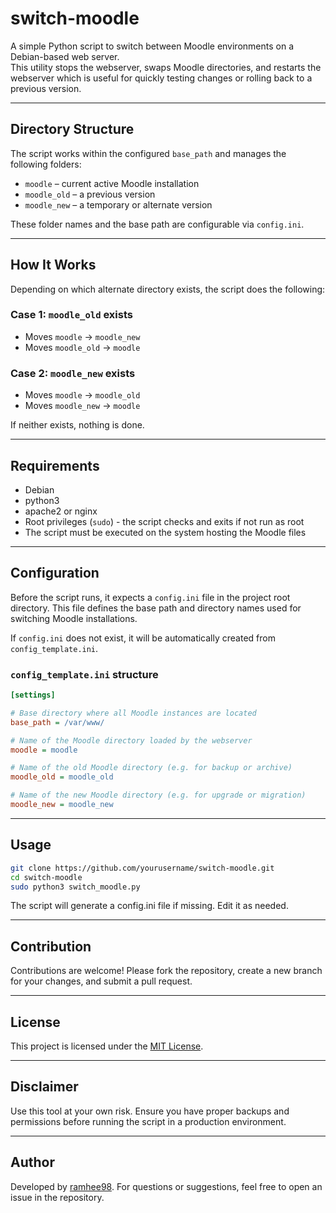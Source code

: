# switch-moodle

A simple Python script to switch between Moodle environments on a Debian-based web server.  
This utility stops the webserver, swaps Moodle directories, and restarts the webserver which is useful for quickly testing changes or rolling back to a previous version.

---

## Directory Structure

The script works within the configured `base_path` and manages the following folders:

- `moodle` – current active Moodle installation
- `moodle_old` – a previous version
- `moodle_new` – a temporary or alternate version

These folder names and the base path are configurable via `config.ini`.

---

## How It Works

Depending on which alternate directory exists, the script does the following:

### Case 1: `moodle_old` exists
- Moves `moodle` → `moodle_new`
- Moves `moodle_old` → `moodle`

### Case 2: `moodle_new` exists
- Moves `moodle` → `moodle_old`
- Moves `moodle_new` → `moodle`

If neither exists, nothing is done.

---

## Requirements

- Debian
- python3
- apache2 or nginx
- Root privileges (`sudo`) - the script checks and exits if not run as root
- The script must be executed on the system hosting the Moodle files

---

## Configuration

Before the script runs, it expects a `config.ini` file in the project root directory. This file defines the base path and directory names used for switching Moodle installations.

If `config.ini` does not exist, it will be automatically created from `config_template.ini`.

### `config_template.ini` structure

```ini
[settings]

# Base directory where all Moodle instances are located
base_path = /var/www/

# Name of the Moodle directory loaded by the webserver
moodle = moodle

# Name of the old Moodle directory (e.g. for backup or archive)
moodle_old = moodle_old

# Name of the new Moodle directory (e.g. for upgrade or migration)
moodle_new = moodle_new
```

---

## Usage

```bash
git clone https://github.com/yourusername/switch-moodle.git
cd switch-moodle
sudo python3 switch_moodle.py
```
The script will generate a config.ini file if missing. Edit it as needed.

---

## Contribution

Contributions are welcome! Please fork the repository, create a new branch for your changes, and submit a pull request.

---

## License

This project is licensed under the [MIT License](LICENSE).

---

## Disclaimer

Use this tool at your own risk. Ensure you have proper backups and permissions before running the script in a production environment.

---

## Author

Developed by [ramhee98](https://github.com/ramhee98). For questions or suggestions, feel free to open an issue in the repository.


